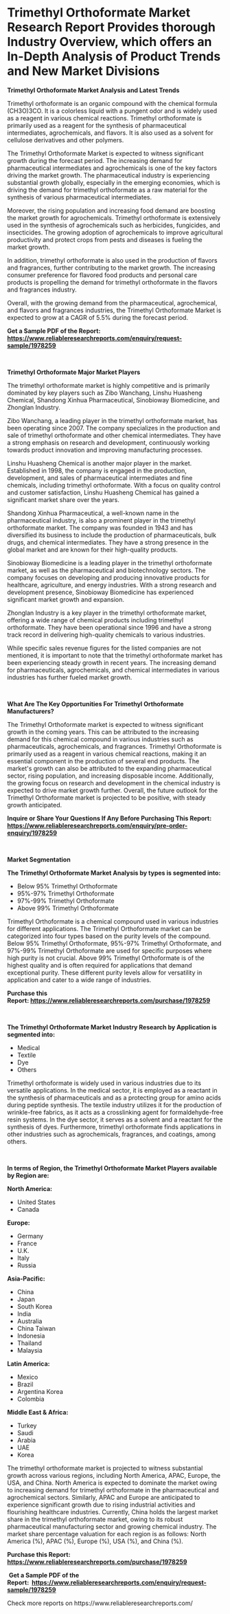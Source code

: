 <p><h1>Trimethyl Orthoformate Market Research Report Provides thorough Industry Overview, which offers an In-Depth Analysis of Product Trends and New Market Divisions</h1></p><p><strong>Trimethyl Orthoformate Market Analysis and Latest Trends</strong></p>
<p><p>Trimethyl orthoformate is an organic compound with the chemical formula (CH3O)3CO. It is a colorless liquid with a pungent odor and is widely used as a reagent in various chemical reactions. Trimethyl orthoformate is primarily used as a reagent for the synthesis of pharmaceutical intermediates, agrochemicals, and flavors. It is also used as a solvent for cellulose derivatives and other polymers.</p><p>The Trimethyl Orthoformate Market is expected to witness significant growth during the forecast period. The increasing demand for pharmaceutical intermediates and agrochemicals is one of the key factors driving the market growth. The pharmaceutical industry is experiencing substantial growth globally, especially in the emerging economies, which is driving the demand for trimethyl orthoformate as a raw material for the synthesis of various pharmaceutical intermediates.</p><p>Moreover, the rising population and increasing food demand are boosting the market growth for agrochemicals. Trimethyl orthoformate is extensively used in the synthesis of agrochemicals such as herbicides, fungicides, and insecticides. The growing adoption of agrochemicals to improve agricultural productivity and protect crops from pests and diseases is fueling the market growth.</p><p>In addition, trimethyl orthoformate is also used in the production of flavors and fragrances, further contributing to the market growth. The increasing consumer preference for flavored food products and personal care products is propelling the demand for trimethyl orthoformate in the flavors and fragrances industry.</p><p>Overall, with the growing demand from the pharmaceutical, agrochemical, and flavors and fragrances industries, the Trimethyl Orthoformate Market is expected to grow at a CAGR of 5.5% during the forecast period.</p></p>
<p><strong>Get a Sample PDF of the Report:&nbsp; <a href="https://www.reliableresearchreports.com/enquiry/request-sample/1978259">https://www.reliableresearchreports.com/enquiry/request-sample/1978259</a></strong></p>
<p>&nbsp;</p>
<p><strong>Trimethyl Orthoformate Major Market Players</strong></p>
<p><p>The trimethyl orthoformate market is highly competitive and is primarily dominated by key players such as Zibo Wanchang, Linshu Huasheng Chemical, Shandong Xinhua Pharmaceutical, Sinobioway Biomedicine, and Zhonglan Industry.</p><p>Zibo Wanchang, a leading player in the trimethyl orthoformate market, has been operating since 2007. The company specializes in the production and sale of trimethyl orthoformate and other chemical intermediates. They have a strong emphasis on research and development, continuously working towards product innovation and improving manufacturing processes.</p><p>Linshu Huasheng Chemical is another major player in the market. Established in 1998, the company is engaged in the production, development, and sales of pharmaceutical intermediates and fine chemicals, including trimethyl orthoformate. With a focus on quality control and customer satisfaction, Linshu Huasheng Chemical has gained a significant market share over the years.</p><p>Shandong Xinhua Pharmaceutical, a well-known name in the pharmaceutical industry, is also a prominent player in the trimethyl orthoformate market. The company was founded in 1943 and has diversified its business to include the production of pharmaceuticals, bulk drugs, and chemical intermediates. They have a strong presence in the global market and are known for their high-quality products.</p><p>Sinobioway Biomedicine is a leading player in the trimethyl orthoformate market, as well as the pharmaceutical and biotechnology sectors. The company focuses on developing and producing innovative products for healthcare, agriculture, and energy industries. With a strong research and development presence, Sinobioway Biomedicine has experienced significant market growth and expansion.</p><p>Zhonglan Industry is a key player in the trimethyl orthoformate market, offering a wide range of chemical products including trimethyl orthoformate. They have been operational since 1996 and have a strong track record in delivering high-quality chemicals to various industries.</p><p>While specific sales revenue figures for the listed companies are not mentioned, it is important to note that the trimethyl orthoformate market has been experiencing steady growth in recent years. The increasing demand for pharmaceuticals, agrochemicals, and chemical intermediates in various industries has further fueled market growth.</p></p>
<p>&nbsp;</p>
<p><strong>What Are The Key Opportunities For Trimethyl Orthoformate Manufacturers?</strong></p>
<p><p>The Trimethyl Orthoformate market is expected to witness significant growth in the coming years. This can be attributed to the increasing demand for this chemical compound in various industries such as pharmaceuticals, agrochemicals, and fragrances. Trimethyl Orthoformate is primarily used as a reagent in various chemical reactions, making it an essential component in the production of several end products. The market's growth can also be attributed to the expanding pharmaceutical sector, rising population, and increasing disposable income. Additionally, the growing focus on research and development in the chemical industry is expected to drive market growth further. Overall, the future outlook for the Trimethyl Orthoformate market is projected to be positive, with steady growth anticipated.</p></p>
<p><strong>Inquire or Share Your Questions If Any Before Purchasing This Report: <a href="https://www.reliableresearchreports.com/enquiry/pre-order-enquiry/1978259">https://www.reliableresearchreports.com/enquiry/pre-order-enquiry/1978259</a></strong></p>
<p>&nbsp;</p>
<p><strong>Market Segmentation</strong></p>
<p><strong>The Trimethyl Orthoformate Market Analysis by types is segmented into:</strong></p>
<p><ul><li>Below 95% Trimethyl Orthoformate</li><li>95%-97% Trimethyl Orthoformate</li><li>97%-99% Trimethyl Orthoformate</li><li>Above 99% Trimethyl Orthoformate</li></ul></p>
<p><p>Trimethyl Orthoformate is a chemical compound used in various industries for different applications. The Trimethyl Orthoformate market can be categorized into four types based on the purity levels of the compound. Below 95% Trimethyl Orthoformate, 95%-97% Trimethyl Orthoformate, and 97%-99% Trimethyl Orthoformate are used for specific purposes where high purity is not crucial. Above 99% Trimethyl Orthoformate is of the highest quality and is often required for applications that demand exceptional purity. These different purity levels allow for versatility in application and cater to a wide range of industries.</p></p>
<p><strong>Purchase this Report:&nbsp;<a href="https://www.reliableresearchreports.com/purchase/1978259">https://www.reliableresearchreports.com/purchase/1978259</a></strong></p>
<p>&nbsp;</p>
<p><strong>The Trimethyl Orthoformate Market Industry Research by Application is segmented into:</strong></p>
<p><ul><li>Medical</li><li>Textile</li><li>Dye</li><li>Others</li></ul></p>
<p><p>Trimethyl orthoformate is widely used in various industries due to its versatile applications. In the medical sector, it is employed as a reactant in the synthesis of pharmaceuticals and as a protecting group for amino acids during peptide synthesis. The textile industry utilizes it for the production of wrinkle-free fabrics, as it acts as a crosslinking agent for formaldehyde-free resin systems. In the dye sector, it serves as a solvent and a reactant for the synthesis of dyes. Furthermore, trimethyl orthoformate finds applications in other industries such as agrochemicals, fragrances, and coatings, among others.</p></p>
<p>&nbsp;</p>
<p><strong>In terms of Region, the Trimethyl Orthoformate Market Players available by Region are:</strong></p>
<p>
    <p> <strong> North America: </strong>
        <ul>
            <li>United States</li>
            <li>Canada</li>
        </ul>
        </p> 
    <p> <strong> Europe: </strong>
        <ul>
            <li>Germany</li>
            <li>France</li>
            <li>U.K.</li>
            <li>Italy</li>
            <li>Russia</li>
        </ul>
        </p> 
    <p> <strong> Asia-Pacific: </strong>
        <ul>
            <li>China</li>
            <li>Japan</li>
            <li>South Korea</li>
            <li>India</li>
            <li>Australia</li>
            <li>China Taiwan</li>
            <li>Indonesia</li>
            <li>Thailand</li>
            <li>Malaysia</li>
        </ul>
        </p> 
    <p> <strong> Latin America: </strong>
        <ul>
            <li>Mexico</li>
            <li>Brazil</li>
            <li>Argentina Korea</li>
            <li>Colombia</li>
        </ul>
        </p> 
    <p> <strong> Middle East & Africa: </strong>
        <ul>
            <li>Turkey</li>
            <li>Saudi</li>
            <li>Arabia</li>
            <li>UAE</li>
            <li>Korea</li>
        </ul>
    </p>
    </p>
<p><p>The trimethyl orthoformate market is projected to witness substantial growth across various regions, including North America, APAC, Europe, the USA, and China. North America is expected to dominate the market owing to increasing demand for trimethyl orthoformate in the pharmaceutical and agrochemical sectors. Similarly, APAC and Europe are anticipated to experience significant growth due to rising industrial activities and flourishing healthcare industries. Currently, China holds the largest market share in the trimethyl orthoformate market, owing to its robust pharmaceutical manufacturing sector and growing chemical industry. The market share percentage valuation for each region is as follows: North America (%), APAC (%), Europe (%), USA (%), and China (%).</p></p>
<p><strong>Purchase this Report: <a href="https://www.reliableresearchreports.com/purchase/1978259">https://www.reliableresearchreports.com/purchase/1978259</a></strong></p>
<p>&nbsp;<strong>Get a Sample PDF of the Report:&nbsp;&nbsp;<a href="https://www.reliableresearchreports.com/enquiry/request-sample/1978259">https://www.reliableresearchreports.com/enquiry/request-sample/1978259</a></strong></p>
<p><strong></strong></p>
<p>Check more reports on https://www.reliableresearchreports.com/</p>